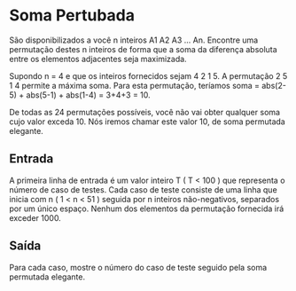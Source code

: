 # Soma Pertubada

São disponibilizados a você n inteiros A1 A2 A3 ... An. Encontre uma permutação destes n inteiros de forma que a soma da diferença absoluta entre os elementos adjacentes seja maximizada.

Supondo n = 4 e que os inteiros fornecidos sejam 4 2 1 5. A permutação 2 5 1 4 permite a máxima soma. Para esta permutação, teríamos soma = abs(2-5) + abs(5-1) + abs(1-4) = 3+4+3 = 10.

De todas as 24 permutações possíveis, você não vai obter qualquer soma cujo valor exceda 10. Nós iremos chamar este valor 10, de soma permutada elegante.

## Entrada

A primeira linha de entrada é um valor inteiro T ( T < 100 ) que representa o número de caso de testes. Cada caso de teste consiste de uma linha que inicia com n ( 1 < n < 51 ) seguida por n inteiros não-negativos, separados por um único espaço. Nenhum dos elementos da permutação fornecida irá exceder 1000.

## Saída

Para cada caso, mostre o número do caso de teste seguido pela soma permutada elegante.
